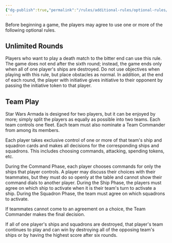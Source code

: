 ```yaml
---
{"dg-publish":true,"permalink":"/rules/additional-rules/optional-rules/"}
---
```


Before beginning a game, the players may agree to use one or more of the following optional rules.

## Unlimited Rounds

Players who want to play a death match to the bitter end can use this rule. The game does not end after the sixth round; instead, the game ends only when all of one player's ships are destroyed. Do not use objectives when playing with this rule, but place obstacles as normal. In addition, at the end of each round, the player with initiative gives initiative to their opponent by passing the initiative token to that player.

## Team Play

Star Wars Armada is designed for two players, but it can be enjoyed by more; simply split the players as equally as possible into two teams. Each team controls one fleet. Each team must also nominate a Team Commander from among its members.

Each player takes exclusive control of one or more of that team's ship and squadron cards and makes all decisions for the corresponding ships and squadrons. This includes choosing commands, attacking, spending tokens, etc.

During the Command Phase, each player chooses commands for only the ships that player controls. A player may discuss their choices with their teammates, but they must do so openly at the table and cannot show their command dials to another player. During the Ship Phase, the players must agree on which ship to activate when it is their team's turn to activate a ship. During the Squadron Phase, the team must agree on which squadrons to activate.

If teammates cannot come to an agreement on a choice, the Team Commander makes the final decision.

If all of one player's ships and squadrons are destroyed, that player's team continues to play and can win by destroying all of the opposing team's ships or by having the highest score after six rounds.